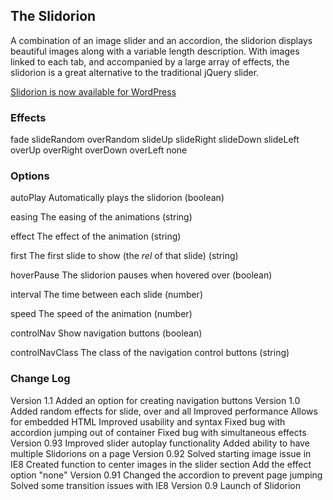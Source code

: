 ## The Slidorion

A combination of an image slider and an accordion, the slidorion displays beautiful images along with a variable length description. With images linked to each tab, and accompanied by a large array of effects, the slidorion is a great alternative to the traditional jQuery slider.

<a href="http://wordpress.org/extend/plugins/slidorion/">Slidorion is now available for WordPress</a>



### Effects

fade
slideRandom
overRandom
slideUp
slideRight
slideDown
slideLeft
overUp
overRight
overDown
overLeft
none


### Options

autoPlay
Automatically plays the slidorion (boolean)

easing
The easing of the animations (string)

effect
The effect of the animation (string)

first
The first slide to show (the <em>rel</em> of that slide) (string)

hoverPause
The slidorion pauses when hovered over  (boolean)

interval
The time between each slide (number)

speed
The speed of the animation (number)

controlNav
Show navigation buttons (boolean)

controlNavClass
The class of the navigation control buttons (string)



### Change Log
Version 1.1
	Added an option for creating navigation buttons
Version 1.0
	Added random effects for slide, over and all
	Improved performance
	Allows for embedded HTML
	Improved usability and syntax
	Fixed bug with accordion jumping out of container
	Fixed bug with simultaneous effects
Version 0.93
	Improved slider autoplay functionality
	Added ability to have multiple Slidorions on a page
Version 0.92
	Solved starting image issue in IE8
	Created function to center images in the slider section
	Add the effect option "none"
Version 0.91
	Changed the accordion to prevent page jumping
	Solved some transition issues with IE8
Version 0.9
	Launch of Slidorion
